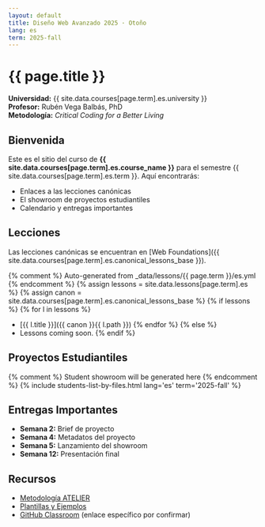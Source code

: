 ```yaml
---
layout: default
title: Diseño Web Avanzado 2025 · Otoño
lang: es
term: 2025-fall
---
```


# {{ page.title }}

**Universidad:** {{ site.data.courses[page.term].es.university }}  
**Profesor:** Rubén Vega Balbás, PhD  
**Metodología:** _Critical Coding for a Better Living_

## Bienvenida

Este es el sitio del curso de **{{ site.data.courses[page.term].es.course_name }}** para el semestre {{ site.data.courses[page.term].es.term }}. Aquí encontrarás:

- Enlaces a las lecciones canónicas
- El showroom de proyectos estudiantiles
- Calendario y entregas importantes

## Lecciones

Las lecciones canónicas se encuentran en [Web Foundations]({{ site.data.courses[page.term].es.canonical_lessons_base }}).

{% comment %} Auto-generated from \_data/lessons/{{ page.term }}/es.yml {% endcomment %}
{% assign lessons = site.data.lessons[page.term].es %}
{% assign canon = site.data.courses[page.term].es.canonical_lessons_base %}
{% if lessons %}
{% for l in lessons %}

- [{{ l.title }}]({{ canon }}{{ l.path }})
  {% endfor %}
  {% else %}
- Lessons coming soon.
  {% endif %}

## Proyectos Estudiantiles

{% comment %} Student showroom will be generated here {% endcomment %}
{% include students-list-by-files.html lang='es' term='2025-fall' %}

## Entregas Importantes

- **Semana 2:** Brief de proyecto
- **Semana 4:** Metadatos del proyecto
- **Semana 5:** Lanzamiento del showroom
- **Semana 12:** Presentación final

## Recursos

- [Metodología ATELIER](https://ruvebal.github.io/web-atelier-udit/methodology/es/)
- [Plantillas y Ejemplos](https://github.com/ruvebal/web-atelier-udit)
- [GitHub Classroom](https://classroom.github.com/) (enlace específico por confirmar)
